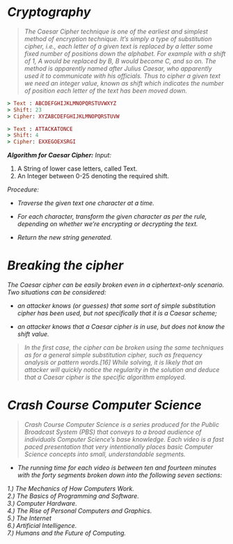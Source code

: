 # *Cryptography*

> *The Caesar Cipher technique is one of the earliest and simplest method of encryption technique. It’s simply a type of substitution cipher, i.e., each letter of a given text is replaced by a letter some fixed number of positions down the alphabet. For example with a shift of 1, A would be replaced by B, B would become C, and so on. The method is apparently named after Julius Caesar, who apparently used it to communicate with his officials.*
> *Thus to cipher a given text we need an integer value, known as shift which indicates the number of position each letter of the text has been moved down.*

``` ruby
> Text : ABCDEFGHIJKLMNOPQRSTUVWXYZ
> Shift: 23
> Cipher: XYZABCDEFGHIJKLMNOPQRSTUVW

> Text : ATTACKATONCE
> Shift: 4
> Cipher: EXXEGOEXSRGI
```
***Algorithm for Caesar Cipher:***
*Input:*

1) A String of lower case letters, called Text.
2) An Integer between 0-25 denoting the required shift.

*Procedure:*

- *Traverse the given text one character at a time.*

- *For each character, transform the given character as per the rule, depending on whether we’re encrypting or decrypting the text.*

- *Return the new string generated.*

# *Breaking the cipher*

*The Caesar cipher can be easily broken even in a ciphertext-only scenario. Two situations can be considered:*

* *an attacker knows (or guesses) that some sort of simple substitution cipher has been used, but not specifically that it is a Caesar scheme;*

* *an attacker knows that a Caesar cipher is in use, but does not know the shift value.*

> *In the first case, the cipher can be broken using the same techniques as for a general simple substitution cipher, such as frequency analysis or pattern words.[16] While solving, it is likely that an attacker will quickly notice the regularity in the solution and deduce that a Caesar cipher is the specific algorithm employed.*


# *Crash Course Computer Science*

> *Crash Course Computer Science is a series produced for the Public Broadcast System (PBS) that conveys to a broad audience of individuals Computer Science’s base knowledge. Each video is a fast paced presentation that very intentionally places basic Computer Science concepts into small, understandable segments.*

* *The running time for each video is between ten and fourteen minutes with the forty segments broken down into the following seven sections:*

*1.) The Mechanics of How Computers Work.* <br>
*2.) The Basics of Programming and Software.* <br>
*3.) Computer Hardware.* <br>
*4.) The Rise of Personal Computers and
Graphics.* <br>
*5.) The Internet* <br>
*6.) Artificial Intelligence.* <br>
*7.) Humans and the Future of Computing.*

